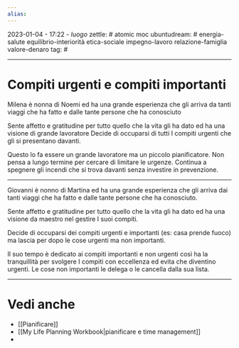 ```yaml
---
alias: 
---
```

2023-01-04 - 17:22 - *luogo*
zettle: # atomic moc
ubuntudream: # energia-salute equilibrio-interiorità etica-sociale impegno-lavoro relazione-famiglia valore-denaro 
tag: #

---
# Compiti urgenti e compiti importanti
Milena è nonna di Noemi ed ha una grande esperienza che gli arriva da tanti viaggi che ha fatto e dalle tante persone che ha conosciuto

Sente affetto e gratitudine per tutto quello che la vita gli ha dato ed ha una visione di grande lavoratore
Decide di occuparsi di tutti I compiti urgenti che gli si presentano davanti.

Questo lo fa essere un grande lavoratore ma un piccolo pianificatore. Non pensa a lungo termine per cercare di limitare le urgenze. Continua a spegnere gli incendi che si trova davanti senza investire in prevenzione.

---
Giovanni è nonno di Martina ed ha una grande esperienza che gli arriva dai tanti viaggi che ha fatto e dalle tante persone che ha conosciuto.

Sente affetto e gratitudine per tutto quello che la vita gli ha dato ed ha una visione da maestro nel gestire I suoi compiti.

Decide di occuparsi dei compiti urgenti e importanti (es: casa prende fuoco) ma lascia per dopo le cose urgenti ma non importanti.

Il suo tempo è dedicato ai compiti importanti e non urgenti così ha la tranquillità per svolgere I compiti con eccellenza ed evita che diventino urgenti. Le cose non importanti le delega o le cancella dalla sua lista.



---
# Vedi anche
- [[Pianificare]]
- [[My Life Planning  Workbook|pianificare e time management]]
- 